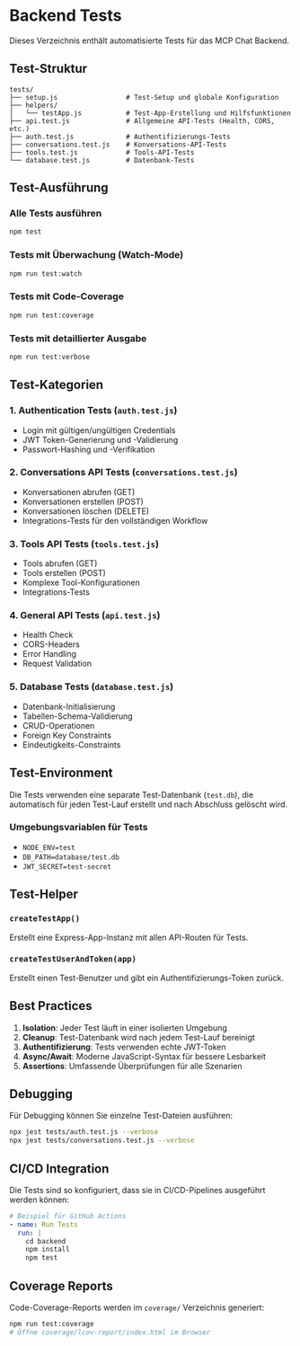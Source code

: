 # Backend Tests

Dieses Verzeichnis enthält automatisierte Tests für das MCP Chat Backend.

## Test-Struktur

```
tests/
├── setup.js                 # Test-Setup und globale Konfiguration
├── helpers/
│   └── testApp.js           # Test-App-Erstellung und Hilfsfunktionen
├── api.test.js              # Allgemeine API-Tests (Health, CORS, etc.)
├── auth.test.js             # Authentifizierungs-Tests
├── conversations.test.js    # Konversations-API-Tests
├── tools.test.js            # Tools-API-Tests
└── database.test.js         # Datenbank-Tests
```

## Test-Ausführung

### Alle Tests ausführen
```bash
npm test
```

### Tests mit Überwachung (Watch-Mode)
```bash
npm run test:watch
```

### Tests mit Code-Coverage
```bash
npm run test:coverage
```

### Tests mit detaillierter Ausgabe
```bash
npm run test:verbose
```

## Test-Kategorien

### 1. Authentication Tests (`auth.test.js`)
- Login mit gültigen/ungültigen Credentials
- JWT Token-Generierung und -Validierung
- Passwort-Hashing und -Verifikation

### 2. Conversations API Tests (`conversations.test.js`)
- Konversationen abrufen (GET)
- Konversationen erstellen (POST)
- Konversationen löschen (DELETE)
- Integrations-Tests für den vollständigen Workflow

### 3. Tools API Tests (`tools.test.js`)
- Tools abrufen (GET)
- Tools erstellen (POST)
- Komplexe Tool-Konfigurationen
- Integrations-Tests

### 4. General API Tests (`api.test.js`)
- Health Check
- CORS-Headers
- Error Handling
- Request Validation

### 5. Database Tests (`database.test.js`)
- Datenbank-Initialisierung
- Tabellen-Schema-Validierung
- CRUD-Operationen
- Foreign Key Constraints
- Eindeutigkeits-Constraints

## Test-Environment

Die Tests verwenden eine separate Test-Datenbank (`test.db`), die automatisch für jeden Test-Lauf erstellt und nach Abschluss gelöscht wird.

### Umgebungsvariablen für Tests
- `NODE_ENV=test`
- `DB_PATH=database/test.db`
- `JWT_SECRET=test-secret`

## Test-Helper

### `createTestApp()`
Erstellt eine Express-App-Instanz mit allen API-Routen für Tests.

### `createTestUserAndToken(app)`
Erstellt einen Test-Benutzer und gibt ein Authentifizierungs-Token zurück.

## Best Practices

1. **Isolation**: Jeder Test läuft in einer isolierten Umgebung
2. **Cleanup**: Test-Datenbank wird nach jedem Test-Lauf bereinigt
3. **Authentifizierung**: Tests verwenden echte JWT-Token
4. **Async/Await**: Moderne JavaScript-Syntax für bessere Lesbarkeit
5. **Assertions**: Umfassende Überprüfungen für alle Szenarien

## Debugging

Für Debugging können Sie einzelne Test-Dateien ausführen:

```bash
npx jest tests/auth.test.js --verbose
npx jest tests/conversations.test.js --verbose
```

## CI/CD Integration

Die Tests sind so konfiguriert, dass sie in CI/CD-Pipelines ausgeführt werden können:

```yaml
# Beispiel für GitHub Actions
- name: Run Tests
  run: |
    cd backend
    npm install
    npm test
```

## Coverage Reports

Code-Coverage-Reports werden im `coverage/` Verzeichnis generiert:

```bash
npm run test:coverage
# Öffne coverage/lcov-report/index.html im Browser
```
